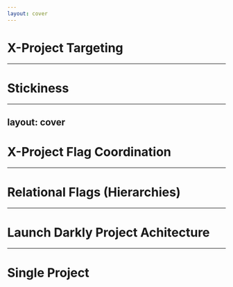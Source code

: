 ```yaml
---
layout: cover
---
```


# X-Project Targeting

---

# Stickiness

---
layout: cover
---

# X-Project Flag Coordination

---

# Relational Flags (Hierarchies)

<!-- https://docs.launchdarkly.com/guides/flags/flag-hierarchy/ -->

---

# Launch Darkly Project Achitecture

<!--
https://docs.launchdarkly.com/home/organize/projects/
https://launchdarkly.com/blog/implementing-launchdarkly-project-architecture-best-practices/
-->

---

# Single Project



<!--
TODO
- Tag Scopes + RBAC
- Migration
- Testing
-->

